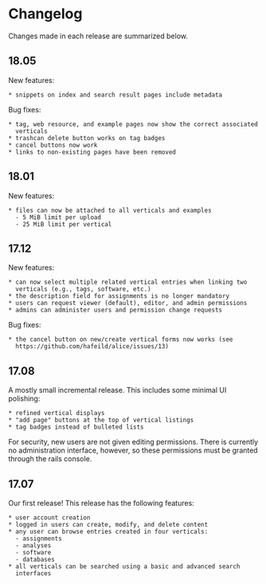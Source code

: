 # Changelog

Changes made in each release are summarized below.

## 18.05

New features:

    * snippets on index and search result pages include metadata

Bug fixes:

    * tag, web resource, and example pages now show the correct associated
      verticals
    * trashcan delete button works on tag badges
    * cancel buttons now work
    * links to non-existing pages have been removed

## 18.01

New features:

    * files can now be attached to all verticals and examples
      - 5 MiB limit per upload
      - 25 MiB limit per vertical

## 17.12

New features:

    * can now select multiple related vertical entries when linking two
      verticals (e.g., tags, software, etc.)
    * the description field for assignments is no longer mandatory
    * users can request viewer (default), editor, and admin permissions
    * admins can administer users and permission change requests
  
Bug fixes:

    * the cancel button on new/create vertical forms now works (see
      https://github.com/hafeild/alice/issues/13)

## 17.08

A mostly small incremental release. This includes some minimal UI polishing:

    * refined vertical displays
    * "add page" buttons at the top of vertical listings
    * tag badges instead of bulleted lists

For security, new users are not given editing permissions. There is currently
no administration interface, however, so these permissions must be granted
through the rails console.

## 17.07

Our first release! This release has the following features:

    * user account creation
    * logged in users can create, modify, and delete content
    * any user can browse entries created in four verticals:
      - assignments
      - analyses
      - software
      - databases
    * all verticals can be searched using a basic and advanced search
      interfaces


